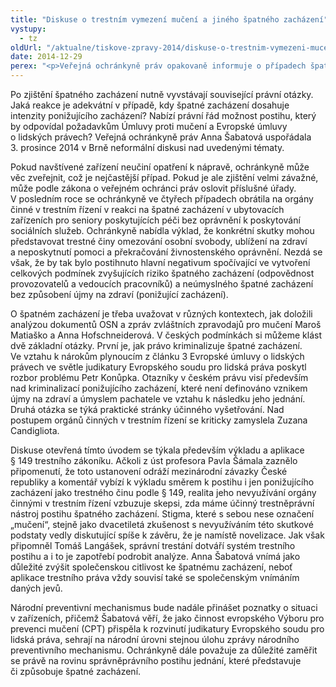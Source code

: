 ```yaml
---
title: "Diskuse o trestním vymezení mučení a jiného špatného zacházení"
vystupy:
  - tz
oldUrl: "/aktualne/tiskove-zpravy-2014/diskuse-o-trestnim-vymezeni-muceni-a-jineho-spatneho-zachazeni-1"
date: 2014-12-29
perex: "<p>Veřejná ochránkyně práv opakovaně informuje o případech špatného zacházení na místech, kde dochází nebo může docházet k omezení svobody. Jako národní preventivní mechanismus podle Opčního protokolu k Úmluvě proti mučení provádí systematické návštěvy s cílem posílit prevenci špatného zacházení.</p>"
---
```


<!-- imported from the old website -->

<p>Po zjištění špatného zacházení nutně vyvstávají související právní otázky. Jaká reakce je adekvátní v případě, kdy špatné zacházení dosahuje intenzity ponižujícího zacházení? Nabízí právní řád možnost postihu, který by odpovídal požadavkům Úmluvy proti mučení a Evropské úmluvy o lidských právech? Veřejná ochránkyně práv Anna Šabatová uspořádala 3. prosince 2014 v Brně neformální diskusi nad uvedenými tématy. </p><p>Pokud navštívené zařízení neučiní opatření k nápravě, ochránkyně může věc zveřejnit, což je nejčastější případ. Pokud je ale zjištění velmi závažné, může podle zákona o veřejném ochránci práv oslovit příslušné úřady. V posledním roce se ochránkyně ve čtyřech případech obrátila na orgány činné v trestním řízení v reakci na špatné zacházení v ubytovacích zařízeních pro seniory poskytujících péči bez oprávnění k poskytování sociálních služeb. Ochránkyně nabídla výklad, že konkrétní skutky mohou představovat trestné činy omezování osobní svobody, ublížení na zdraví a neposkytnutí pomoci a překračování živnostenského oprávnění. Nezdá se však, že by tak bylo postihnuto hlavní negativum spočívající ve vytvoření celkových podmínek zvyšujících riziko špatného zacházení (odpovědnost provozovatelů a vedoucích pracovníků) a neúmyslného špatné zacházení bez způsobení újmy na zdraví (ponižující zacházení).</p><p>O špatném zacházení je třeba uvažovat v různých kontextech, jak doložili analýzou dokumentů OSN a zpráv zvláštních zpravodajů pro mučení Maroš Matiaško a Anna Hofschneiderová. V českých podmínkách si můžeme klást dvě základní otázky. První je, jak právo kriminalizuje špatné zacházení. Ve vztahu k nárokům plynoucím z článku 3 Evropské úmluvy o lidských právech ve světle judikatury Evropského soudu pro lidská práva poskytl rozbor problému Petr Konůpka. Otazníky v českém právu visí především nad kriminalizací ponižujícího zacházení, které není definováno vznikem újmy na zdraví a úmyslem pachatele ve vztahu k následku jeho jednání. Druhá otázka se týká praktické stránky účinného vyšetřování. Nad postupem orgánů činných v trestním řízení se kriticky zamyslela Zuzana Candigliota.</p><p>Diskuse otevřená tímto úvodem se týkala především výkladu a aplikace § 149 trestního zákoníku. Ačkoli z úst profesora Pavla Šámala zaznělo připomenutí, že toto ustanovení odráží mezinárodní závazky České republiky a komentář vybízí k výkladu směrem k postihu i jen ponižujícího zacházení jako trestného činu podle § 149, realita jeho nevyužívání orgány činnými v trestním řízení vzbuzuje skepsi, zda máme účinný trestněprávní nástroj postihu špatného zacházení. Stigma, které s sebou nese označení „mučení“, stejně jako dvacetiletá zkušenost s nevyužíváním této skutkové podstaty vedly diskutující spíše k závěru, že je namístě novelizace. Jak však připomněl Tomáš Langášek, správní trestání dotváří systém trestního postihu a i to je zapotřebí podrobit analýze. Anna Šabatová vnímá jako důležité zvýšit společenskou citlivost ke špatnému zacházení, neboť aplikace trestního práva vždy souvisí také se společenským vnímáním daných jevů.</p><p>Národní preventivní mechanismus bude nadále přinášet poznatky o situaci v zařízeních, přičemž Šabatová věří, že jako činnost evropského Výboru pro prevenci mučení (CPT) přispěla k rozvinutí judikatury Evropského soudu pro lidská práva, sehrají na národní úrovni stejnou úlohu zprávy národního preventivního mechanismu. Ochránkyně dále považuje za důležité zaměřit se právě na rovinu správněprávního postihu jednání, které představuje či způsobuje špatné zacházení.</p>
